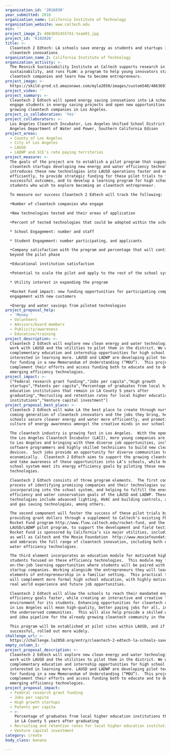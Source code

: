```yaml
---
organization_id: '2016030'
year_submitted: 2016
organization_name: California Institute of Technology
organization_website: www.caltech.edu
ein: ''
project_image_2: 4863691455741-team91.jpg
project_id: '6102026'
title: >-
  Cleantech 2 Edtech: LA schools save energy as students and startups implement
  cleantech innovations
organization_name_2: California Institute of Technology
organization_activity: >-
  The Resnick Sustainability Institute at Caltech supports research in
  sustainability, and runs FLoW: a program to help young innovators start
  cleantech companies and learn how to become entrepreneurs.
project_image: >-
  https://skild-prod.s3.amazonaws.com/myla2050/images/custom540/4863691455741-team91.jpg
project_video: ''
project_summary: >-
  Cleantech 2 Edtech will speed energy saving innovations into LA schools,
  engage students in energy saving projects and open new opportunities for fast
  growing cleantech companies in Los Angeles.
project_is_collaboration: 'Yes'
project_collaborators: >-
  Los Angeles Cleantech Incubator, Los Angeles Unified School District, Los
  Angeles Department of Water and Power, Southern California Edison
project_areas:
  - County of Los Angeles
  - City of Los Angeles
  - LAUSD
  - LADWP and SCE's rate paying territories
project_measure: >-
  The goals of the project are to establish a pilot program that supports
  cleantech startups developing new energy and water efficiency technology, and
  introduces these new technologies into LAUSD operations faster and more
  efficiently, to provide strategic funding for these pilot trials to foster
  successful outcomes, and to develop a learning program for high school
  students who wish to explore becoming an cleantech entrepreneur.

  To measure our success Cleantech 2 Edtech will track the following: 

  •Number of cleantech companies who engage 

  •New technologies tested and their areas of application

  •Percent of tested technologies that could be adopted within the school system

  * School Engagement: number and staff

  * Student Engagement: number participating, and applicants

  •Company satisfaction with the program and percentage that will continue
  beyond the pilot phase

  •Educational institution satisfaction

  •Potential to scale the pilot and apply to the rest of the school system

  * Utility interest in expanding the program 

  •Rocket Fund impact: new funding opportunities for participating companies and
  engagement with new customers

  •Energy and water savings from piloted technologies
project_proposal_help:
  - 'Money '
  - Volunteers
  - Advisors/board members
  - Publicity/awareness
  - Education/training
project_description: >-
  Cleantech 2 Edtech will explore new clean energy and water technologies and
  work with LAUSD and the utilities to pilot them in the district. We will offer
  complementary education and internship opportunities for high school students
  interested in learning more. LAUSD and LADWP are developing pilot technologies
  for funding in a new Memorandum of Understanding (“MOU”).  This project would
  complement their efforts and access funding both to educate and to develop 
  emerging efficiency technologies.
project_impact: >-
  ["Federal research grant funding","Jobs per capita","High growth
  startups","Patents per capita","Percentage of graduates from local higher
  education institutions that remain in LA County 5 years after
  graduating","Recruiting and retention rates for local higher education
  institutions","Venture capital investment"]
project_proposal_best_place: >-
  Cleantech 2 Edtech will make LA the best place to create through nurturing the
  coming generation of cleantech innovators and the jobs they bring, helping
  schools secure cleaner energy and water more efficiently, and promoting a
  culture of energy awareness amongst the creative minds in our school system. 

  The cleantech industry is growing fast in Los Angeles.  With the opening of
  the Los Angeles Cleantech Incubator (LACI), more young companies are locating
  to Los Angeles and bringing with them diverse job opportunities, including
  software programmers and highly skilled technicians to build new cleantech
  devices.  Such jobs provide an opportunity for diverse communities to develop
  economically.  Cleantech 2 Edtech aims to support the growing cleantech boom
  and take awareness of these opportunities into LA’s schools, while helping the
  school system meet its energy efficiency goals by piloting these new
  technologies. 

  Cleantech 2 Edtech consists of three program elements.  The first comprises a
  process of identifying promising companies and their technologies suitable for
  incorporating into the school system, and helping to fulfill the energy
  efficiency and water conservation goals of the LAUSD and LADWP. These target
  technologies include advanced lighting, HVAC and building controls, and water
  and gas saving technologies, among others.  

  The second component will foster the success of these pilot trials by
  providing grant dollars through a supplement to Caltech’s existing FLoW –
  Rocket Fund program http://www.flow.caltech.edu/rocket-fund, and the
  LAUSD/LADWP pilot program, to support the development and field testing.  The
  Rocket Fund is sponsored by California’s six major utilities, including LADWP,
  as well as Caltech and the Moxie Foundation  http://www.moxiefoundation.org/
  and embraces the full range of cleantech innovation, including both energy and
  water efficiency technologies. 

  The third element incorporates an education module for motivated high school
  students focused on these efficiency technologies.  This module may feature
  on-the-job learning opportunities where students will be paired with cleantech
  startup companies. Working alongside the entrepreneurs they will learn the
  elements of entrepreneurship in a familiar setting.  This practical training
  will complement more formal high school education, with highly motivational
  real world experience and future job opportunities. 

  Cleantech 2 Edtech will allow the schools to reach their mandated energy
  efficiency goals faster, while creating an interactive and creative learning
  environment for its students. Enhancing opportunities for cleantech companies
  in Los Angeles will mean high-quality, better paying jobs for all, including
  the underserved communities.  This will also help provide a skilled workforce
  and idea pipeline for the already growing cleantech community in the region. 

  This program will be established at pilot sites within LAUSD, and if
  successful, rolled out more widely.
challenge_url: >-
  https://challenge.la2050.org/entry/cleantech-2-edtech-la-schools-save-energy-as-students-and-startups-implement-cleantech-innovations
empty_column_1: ''
project_proposal_description: >-
  Cleantech 2 Edtech will explore new clean energy and water technologies and
  work with LAUSD and the utilities to pilot them in the district. We will offer
  complementary education and internship opportunities for high school students
  interested in learning more. LAUSD and LADWP are developing pilot technologies
  for funding in a new Memorandum of Understanding (“MOU”).  This project would
  complement their efforts and access funding both to educate and to develop 
  emerging efficiency technologies.
project_proposal_impact:
  - Federal research grant funding
  - Jobs per capita
  - High growth startups
  - Patents per capita
  - >-
    Percentage of graduates from local higher education institutions that remain
    in LA County 5 years after graduating
  - Recruiting and retention rates for local higher education institutions
  - Venture capital investment
category: create
body_class: banana

---
```

